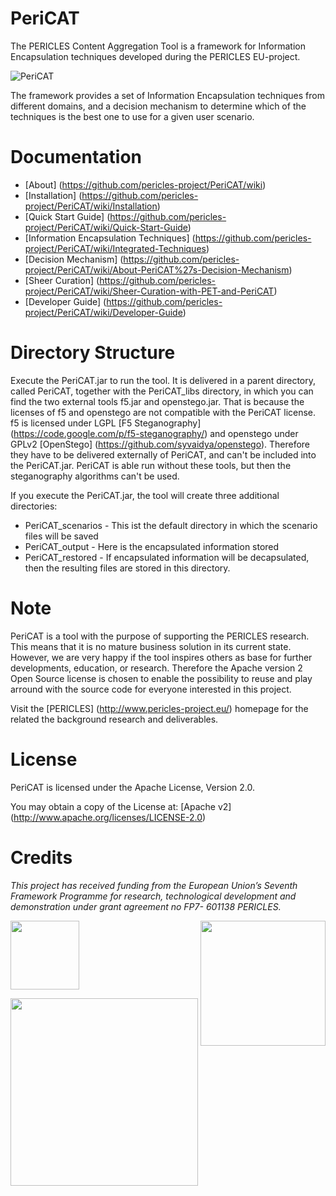 # PeriCAT
The PERICLES Content Aggregation Tool is a framework for Information Encapsulation techniques developed during the PERICLES EU-project.

![PeriCAT](https://github.com/pericles-project/PeriCAT/blob/master/images/PeriCAT_slide_CCBY2.png)

The framework provides a set of Information Encapsulation techniques from different domains, and a decision mechanism to determine which of the techniques is the best one to use for a given user scenario.

# Documentation

*  [About] (https://github.com/pericles-project/PeriCAT/wiki)
*  [Installation] (https://github.com/pericles-project/PeriCAT/wiki/Installation)
*  [Quick Start Guide] (https://github.com/pericles-project/PeriCAT/wiki/Quick-Start-Guide)
*  [Information Encapsulation Techniques] (https://github.com/pericles-project/PeriCAT/wiki/Integrated-Techniques)
*  [Decision Mechanism] (https://github.com/pericles-project/PeriCAT/wiki/About-PeriCAT%27s-Decision-Mechanism)
*  [Sheer Curation] (https://github.com/pericles-project/PeriCAT/wiki/Sheer-Curation-with-PET-and-PeriCAT)
*  [Developer Guide] (https://github.com/pericles-project/PeriCAT/wiki/Developer-Guide)

# Directory Structure

Execute the PeriCAT.jar to run the tool. It is delivered in a parent directory, called PeriCAT, together with the PeriCAT_libs directory, in which you can find the two external tools f5.jar and openstego.jar. That is because the licenses of f5 and openstego are not compatible with the PeriCAT license. f5 is licensed under LGPL [F5 Steganography] (https://code.google.com/p/f5-steganography/) and openstego under GPLv2 [OpenStego] (https://github.com/syvaidya/openstego).
Therefore they have to be delivered externally of PeriCAT, and can't be included into the PeriCAT.jar. PeriCAT is able run without these tools, but then the steganography algorithms can't be used.

If you execute the PeriCAT.jar, the tool will create three additional directories:
* PeriCAT_scenarios - This ist the default directory in which the scenario files will be saved
* PeriCAT_output - Here is the encapsulated information stored
* PeriCAT_restored - If encapsulated information will be decapsulated, then the resulting files are stored in this directory.

# Note

PeriCAT is a tool with the purpose of supporting the PERICLES research. This means that it is no mature business solution in its current state. However, we are very happy if the tool inspires others as base for further developments, education, or research. Therefore the Apache version 2 Open Source license is chosen to enable the possibility to reuse and play arround with the source code for everyone interested in this project.

Visit the [PERICLES] (http://www.pericles-project.eu/) homepage for the related the background research and deliverables.

# License

PeriCAT is licensed under the Apache License, Version 2.0.

You may obtain a copy of the License at: [Apache v2] (http://www.apache.org/licenses/LICENSE-2.0)

# Credits

 _This project has received funding from the European Union’s Seventh Framework Programme for research, technological development and demonstration under grant agreement no FP7- 601138 PERICLES._   
 
 <a href="http://ec.europa.eu/research/fp7"><img src="https://github.com/pericles-project/pet/blob/master/wiki-images/LogoEU.png" width="110"/></a>
 <a href="http://www.pericles-project.eu/"> <img src="https://github.com/pericles-project/pet/blob/master/wiki-images/PERICLES%20logo_black.jpg" width="200" align="right"/> </a>

<a href="http://www.sub.uni-goettingen.de/"><img src="https://github.com/pericles-project/pet/blob/master/wiki-images/sub-logo.jpg" width="300"/></a>

